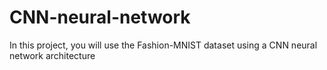 # CNN-neural-network
In this project, you will use the Fashion-MNIST dataset using a CNN neural network architecture
